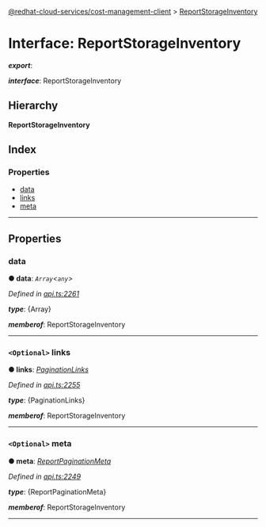 [@redhat-cloud-services/cost-management-client](../README.md) > [ReportStorageInventory](../interfaces/reportstorageinventory.md)

# Interface: ReportStorageInventory

*__export__*: 

*__interface__*: ReportStorageInventory

## Hierarchy

**ReportStorageInventory**

## Index

### Properties

* [data](reportstorageinventory.md#data)
* [links](reportstorageinventory.md#links)
* [meta](reportstorageinventory.md#meta)

---

## Properties

<a id="data"></a>

###  data

**● data**: *`Array`<`any`>*

*Defined in [api.ts:2261](https://github.com/RedHatInsights/javascript-clients/blob/master/packages/cost-management/api.ts#L2261)*

*__type__*: {Array}

*__memberof__*: ReportStorageInventory

___
<a id="links"></a>

### `<Optional>` links

**● links**: *[PaginationLinks](paginationlinks.md)*

*Defined in [api.ts:2255](https://github.com/RedHatInsights/javascript-clients/blob/master/packages/cost-management/api.ts#L2255)*

*__type__*: {PaginationLinks}

*__memberof__*: ReportStorageInventory

___
<a id="meta"></a>

### `<Optional>` meta

**● meta**: *[ReportPaginationMeta](reportpaginationmeta.md)*

*Defined in [api.ts:2249](https://github.com/RedHatInsights/javascript-clients/blob/master/packages/cost-management/api.ts#L2249)*

*__type__*: {ReportPaginationMeta}

*__memberof__*: ReportStorageInventory

___


